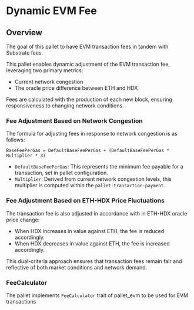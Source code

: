 # Dynamic EVM Fee

## Overview

The goal of this pallet to have EVM transaction fees in tandem with Substrate fees.

This pallet enables dynamic adjustment of the EVM transaction fee, leveraging two primary metrics:
- Current network congestion
- The oracle price difference between ETH and HDX

Fees are calculated with the production of each new block, ensuring responsiveness to changing network conditions.

### Fee Adjustment Based on Network Congestion
The formula for adjusting fees in response to network congestion is as follows:
```
BaseFeePerGas = DefaultBaseFeePerGas + (DefaultBaseFeePerGas * Multiplier * 3)
```
- `DefaultBaseFeePerGas`: This represents the minimum fee payable for a transaction, set in pallet configuration.
- `Multiplier`: Derived from current network congestion levels, this multiplier is computed within the `pallet-transaction-payment`.

### Fee Adjustment Based on ETH-HDX Price Fluctuations

The transaction fee is also adjusted in accordance with in ETH-HDX oracle price change:
- When HDX increases in value against ETH, the fee is reduced accordingly.
- When HDX decreases in value against ETH, the fee is increased accordingly.

This dual-criteria approach ensures that transaction fees remain fair and reflective of both market conditions and network demand.


### FeeCalculator
The pallet implements `FeeCalculator` trait of pallet_evm to be used for EVM transactions